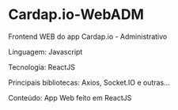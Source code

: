 # Cardap.io-WebADM

Frontend WEB do app Cardap.io - Administrativo

Linguagem: Javascript

Tecnologia: ReactJS

Principais bibliotecas: Axios, Socket.IO e outras...

Conteúdo:  App Web feito em ReactJS

